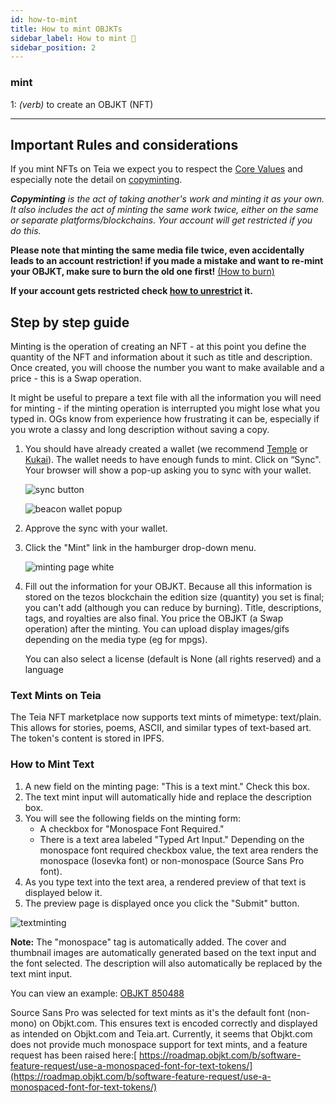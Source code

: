 ```yaml
---
id: how-to-mint
title: How to mint OBJKTs
sidebar_label: How to mint 🌿
sidebar_position: 2
---
```


### **mint**

1: _(verb)_ to create an OBJKT (NFT)
***

## Important Rules and considerations

If you mint NFTs on Teia we expect you to respect the [Core Values](https://github.com/teia-community/teia-docs/wiki/Core-Values-Code-of-Conduct-Terms-and-Conditions) and especially note the detail on [copyminting](https://github.com/teia-community/teia-docs/wiki/Core-Values-Code-of-Conduct-Terms-and-Conditions#about-copyminting). 

_**Copyminting** is the act of taking another's work and minting it as your own. It also includes the act of minting the same work twice, either on the same or separate platforms/blockchains. Your account will get restricted if you do this._

**Please note that minting the same media file twice, even accidentally leads to an account restriction! if you made a mistake and want to re-mint your OBJKT, make sure to burn the old one first!** [(How to burn)](https://github.com/teia-community/teia-docs/wiki/How-to-burn-%F0%9F%94%A5)

**If your account gets restricted check [how to unrestrict](https://objkt.com/asset/KT1XcFQv9EB2hoT484Cv58S2MvyMGX4C9TJq/1) it.**

## Step by step guide
Minting is the operation of creating an NFT - at this point you define the quantity of the NFT and information about it such as title and description. Once created, you will choose the number you want to make available and a price - this is a Swap operation.

It might be useful to prepare a text file with all the information you will need for minting - if the minting operation is interrupted you might lose what you typed in. OGs know from experience how frustrating it can be, especially if you wrote a classy and long description without saving a copy. 

1. You should have already created a wallet (we recommend [Temple](https://templewallet.com/) or [Kukai](https://wallet.kukai.app/)). The wallet needs to have enough funds to mint. Click on “Sync". Your browser will show a pop-up asking you to sync with your wallet.

   ![sync button](https://i.ibb.co/25CWLk3/sync.png)
   
   ![beacon wallet popup](https://user-images.githubusercontent.com/6487972/226333131-7487d30a-a622-4e57-b037-1d442fe2597f.jpg)


2. Approve the sync with your wallet.

3. Click the "Mint" link in the hamburger drop-down menu.

   ![minting page white ](https://user-images.githubusercontent.com/6487972/226333939-3dc61a26-73a1-4b8a-b4b4-d164f530e719.jpg)

4. Fill out the information for your OBJKT. Because all this information is stored on the tezos blockchain the edition size (quantity) you set is final; you can't add (although you can reduce by burning). 
   Title, descriptions, tags, and royalties are also final. You price the OBJKT (a Swap operation) after the minting. 
   You can upload display images/gifs depending on the media type (eg for mpgs). 

   You can also select a license (default is None (all rights reserved) and a language

### **Text Mints on Teia**

The Teia NFT marketplace now supports text mints of mimetype: text/plain. This allows for stories, poems, ASCII, and similar types of text-based art. The token's content is stored in IPFS.


### **How to Mint Text**



1. A new field on the minting page: "This is a text mint." Check this box.
2. The text mint input will automatically hide and replace the description box.
3. You will see the following fields on the minting form:
    * A checkbox for "Monospace Font Required."
    * There is a text area labeled "Typed Art Input." Depending on the monospace font required checkbox value, the text area renders the monospace (Iosevka font) or non-monospace (Source Sans Pro font).
4. As you type text into the text area, a rendered preview of that text is displayed below it.
5. The preview page is displayed once you click the "Submit" button.

![textminting](https://github.com/teia-community/teia-docs/assets/564979/d339a271-6322-4b1f-b804-99423f2368ee)

**Note:** The "monospace" tag is automatically added. The cover and thumbnail images are automatically generated based on the text input and the font selected. The description will also automatically be replaced by the text mint input.

You can view an example: [OBJKT 850488](https://teia.art/objkt/850488)

Source Sans Pro was selected for text mints as it's the default font (non-mono) on Objkt.com. This ensures text is encoded correctly and displayed as intended on Objkt.com and Teia.art. Currently, it seems that Objkt.com does not provide much monospace support for text mints, and a feature request has been raised here:[ https://roadmap.objkt.com/b/software-feature-request/use-a-monospaced-font-for-text-tokens/](https://roadmap.objkt.com/b/software-feature-request/use-a-monospaced-font-for-text-tokens/)

